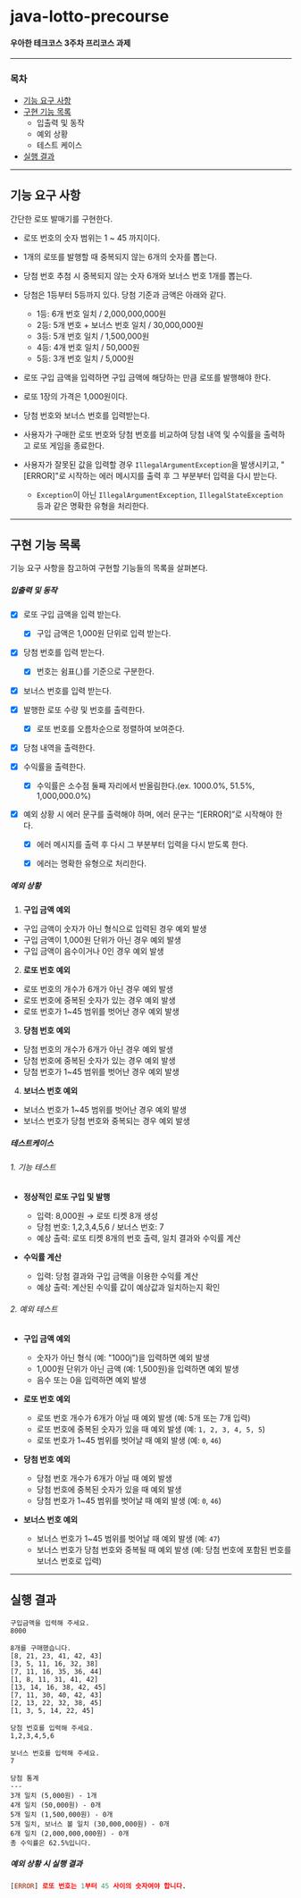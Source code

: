 # java-lotto-precourse
#### 우아한 테크코스 3주차 프리코스 과제


---


### 목차
- [기능 요구 사항](#기능-요구-사항)
- [구현 기능 목록](#구현-기능-목록)
    - 입출력 및 동작
    - 예외 상황
    - 테스트 케이스
- [실행 결과](#실행-결과)


---


## 기능 요구 사항
간단한 로또 발매기를 구현한다.

- 로또 번호의 숫자 범위는 1 ~ 45 까지이다.
- 1개의 로또를 발행할 때 중복되지 않는 6개의 숫자를 뽑는다.
- 당첨 번호 추첨 시 중복되지 않는 숫자 6개와 보너스 번호 1개를 뽑는다.
- 당첨은 1등부터 5등까지 있다. 당첨 기준과 금액은 아래와 같다.

    - 1등: 6개 번호 일치 / 2,000,000,000원
    - 2등: 5개 번호 + 보너스 번호 일치 / 30,000,000원
    - 3등: 5개 번호 일치 / 1,500,000원
    - 4등: 4개 번호 일치 / 50,000원
    - 5등: 3개 번호 일치 / 5,000원

- 로또 구입 금액을 입력하면 구입 금액에 해당하는 만큼 로또를 발행해야 한다.
- 로또 1장의 가격은 1,000원이다.
- 당첨 번호와 보너스 번호를 입력받는다.
- 사용자가 구매한 로또 번호와 당첨 번호를 비교하여 당첨 내역 및 수익률을 출력하고 로또 게임을 종료한다.
- 사용자가 잘못된 값을 입력할 경우 `IllegalArgumentException`을 발생시키고, "[ERROR]"로 시작하는 에러 메시지를 출력 후 그 부분부터 입력을 다시 받는다.

    - `Exception`이 아닌 `IllegalArgumentException`, `IllegalStateException` 등과 같은 명확한 유형을 처리한다.




---



## 구현 기능 목록

기능 요구 사항을 참고하여 구현할 기능들의 목록을 살펴본다.

##### 입출력 및 동작
- [x] 로또 구입 금액을 입력 받는다.
    - [x] 구입 금액은 1,000원 단위로 입력 받는다.


- [x] 당첨 번호를 입력 받는다.
    - [x] 번호는 쉼표(,)를 기준으로 구분한다.

- [x] 보너스 번호를 입력 받는다.


- [x] 발행한 로또 수량 및 번호를 출력한다.
    - [x] 로또 번호를 오름차순으로 정렬하여 보여준다.


- [x] 당첨 내역을 출력한다.


- [x] 수익률을 출력한다.
    - [x] 수익률은 소수점 둘째 자리에서 반올림한다.(ex. 1000.0%, 51.5%, 1,000,000.0%)


- [x] 예외 상황 시 에러 문구를 출력해야 하며, 에러 문구는 “[ERROR]”로 시작해야 한다.
    - [x] 에러 메시지를 출력 후 다시 그 부분부터 입력을 다시 받도록 한다.
    - [x] 에러는 명확한 유형으로 처리한다.


##### 예외 상황
1. **구입 금액 예외**
  - 구입 금액이 숫자가 아닌 형식으로 입력된 경우 예외 발생
  - 구입 금액이 1,000원 단위가 아닌 경우 예외 발생
  - 구입 금액이 음수이거나 0인 경우 예외 발생

2. **로또 번호 예외**
  - 로또 번호의 개수가 6개가 아닌 경우 예외 발생
  - 로또 번호에 중복된 숫자가 있는 경우 예외 발생
  - 로또 번호가 1~45 범위를 벗어난 경우 예외 발생

3. **당첨 번호 예외**
  - 당첨 번호의 개수가 6개가 아닌 경우 예외 발생
  - 당첨 번호에 중복된 숫자가 있는 경우 예외 발생
  - 당첨 번호가 1~45 범위를 벗어난 경우 예외 발생

4. **보너스 번호 예외**
  - 보너스 번호가 1~45 범위를 벗어난 경우 예외 발생
  - 보너스 번호가 당첨 번호와 중복되는 경우 예외 발생


##### 테스트케이스
###### 1. 기능 테스트

- **정상적인 로또 구입 및 발행**
  - 입력: 8,000원 → 로또 티켓 8개 생성
  - 당첨 번호: 1,2,3,4,5,6 / 보너스 번호: 7
  - 예상 출력: 로또 티켓 8개의 번호 출력, 일치 결과와 수익률 계산

- **수익률 계산**
  - 입력: 당첨 결과와 구입 금액을 이용한 수익률 계산
  - 예상 출력: 계산된 수익률 값이 예상값과 일치하는지 확인

###### 2. 예외 테스트

- **구입 금액 예외**
  - 숫자가 아닌 형식 (예: "1000j")을 입력하면 예외 발생
  - 1,000원 단위가 아닌 금액 (예: 1,500원)을 입력하면 예외 발생
  - 음수 또는 0을 입력하면 예외 발생

- **로또 번호 예외**
  - 로또 번호 개수가 6개가 아닐 때 예외 발생 (예: 5개 또는 7개 입력)
  - 로또 번호에 중복된 숫자가 있을 때 예외 발생 (예: `1, 2, 3, 4, 5, 5`)
  - 로또 번호가 1~45 범위를 벗어날 때 예외 발생 (예: `0`, `46`)

- **당첨 번호 예외**
  - 당첨 번호 개수가 6개가 아닐 때 예외 발생
  - 당첨 번호에 중복된 숫자가 있을 때 예외 발생
  - 당첨 번호가 1~45 범위를 벗어날 때 예외 발생 (예: `0`, `46`)

- **보너스 번호 예외**
  - 보너스 번호가 1~45 범위를 벗어날 때 예외 발생 (예: `47`)
  - 보너스 번호가 당첨 번호와 중복될 때 예외 발생 (예: 당첨 번호에 포함된 번호를 보너스 번호로 입력)


---


## 실행 결과
```
구입금액을 입력해 주세요.
8000

8개를 구매했습니다.
[8, 21, 23, 41, 42, 43]
[3, 5, 11, 16, 32, 38]
[7, 11, 16, 35, 36, 44]
[1, 8, 11, 31, 41, 42]
[13, 14, 16, 38, 42, 45]
[7, 11, 30, 40, 42, 43]
[2, 13, 22, 32, 38, 45]
[1, 3, 5, 14, 22, 45]

당첨 번호를 입력해 주세요.
1,2,3,4,5,6

보너스 번호를 입력해 주세요.
7

당첨 통계
---
3개 일치 (5,000원) - 1개
4개 일치 (50,000원) - 0개
5개 일치 (1,500,000원) - 0개
5개 일치, 보너스 볼 일치 (30,000,000원) - 0개
6개 일치 (2,000,000,000원) - 0개
총 수익률은 62.5%입니다.

```

##### 예외 상황 시 실행 결과
```prolog
[ERROR] 로또 번호는 1부터 45 사이의 숫자여야 합니다.
```